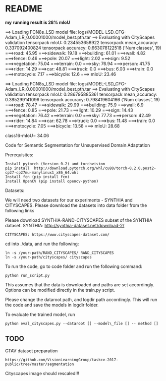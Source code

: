 # README #

**my running result is 28% mIoU**


==> Loading FCN8s_LSD model file: logs/MODEL-LSD_CFG-Adam_LR_0.00001000/model_best.pth.tar
==> Evaluating with CityScapes validation
tensorpack mIoU: 0.234553658922
tensorpack mean_accuracy: 0.337092400824
tensorpack accuracy: 0.663078122518
('Num classes', 19)
===>road:	45.95
===>sidewalk:	19.18
===>building:	61.01
===>wall:	4.82
===>fence:	0.46
===>pole:	20.07
===>light:	2.02
===>sign:	9.52
===>vegetation:	75.04
===>terrain:	0.0
===>sky:	76.94
===>person:	41.75
===>rider:	14.29
===>car:	48.81
===>truck:	0.0
===>bus:	6.03
===>train:	0.0
===>motocycle:	7.17
===>bicycle:	12.6
===> mIoU: 23.46


==> Loading FCN8s_LSD model file: logs/MODEL-LSD_CFG-Adam_LR_0.00001000/model_best.pth.tar
==> Evaluating with CityScapes validation
tensorpack mIoU: 0.286795885361
tensorpack mean_accuracy: 0.385299141096
tensorpack accuracy: 0.798419604166
('Num classes', 19)
===>road:       78.47
===>sidewalk:   29.99
===>building:   75.9
===>wall:       6.9
===>fence:      0.85
===>pole:       21.73
===>light:      10.29
===>sign:       14.43
===>vegetation: 76.42
===>terrain:    0.0
===>sky:        77.73
===>person:     42.49
===>rider:      14.84
===>car:        62.78
===>truck:      0.0
===>bus:        11.48
===>train:      0.0
===>motocycle:  7.05
===>bicycle:    13.58
===> mIoU: 28.68

class16-mIoU= 34.06




Code for Semantic Segmentation for Unsupervised Domain Adaptation

Prerequisites:

	Install pytorch (Version 0.2) and torchvision
	pip install  http://download.pytorch.org/whl/cu80/torch-0.2.0.post2-cp27-cp27mu-manylinux1_x86_64.whl
	Install fcn (pip install fcn)
	Install OpenCV (pip install opencv-python)

Datasets:

We will need two datasets for our experiments - SYNTHIA and CITYSCAPES. Please download the datasets into data folder from the following links

Please download SYNTHIA-RAND-CITYSCAPES subset of the SYNTHIA dataset.
	SYNTHIA: http://synthia-dataset.net/download-2/

	CITYSCAPES: https://www.cityscapes-dataset.com/

cd  into ./data, and run the following:

    ln -s /your-path/RAND_CITYSCAPES/ RAND_CITYSCAPES
    ln -s /your-path/cityscapes/ cityscapes

To run the code, go to code folder and run the following command:

	python run_script.py

This assumes that the data is downloaded and paths are set accordingly. Options can be modified directly in the train.py script.

Please change the dataroot path, and logdir path accordingly. This will run the code and save the models in logdir folder. 

To evaluate the trained model, run 

	python eval_cityscapes.py --dataroot [] --model\_file [] -- method []

## TODO

GTAV dataset preparation

    https://github.com/VisionLearningGroup/taskcv-2017-public/tree/master/segmentation
    
Cityscapes image should rescaled!!!